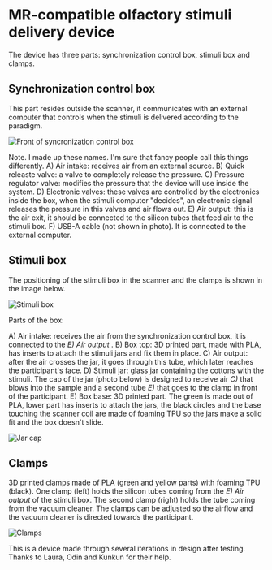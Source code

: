 # MR-compatible olfactory stimuli delivery device
 
The device has three parts: synchronization control box, stimuli box and clamps.
 
## Synchronization control box
 
This part resides outside the scanner, it communicates with an external computer that controls when the stimuli is delivered according to the paradigm.

![Front of syncronization control box](https://github.com/rhernandez00/NAPEmo/tree/main/device/images/front_diagram.png)

Note. I made up these names. I'm sure that fancy people call this things differently.
A) Air intake: receives air from an external source.
B) Quick releaste valve: a valve to completely release the pressure.
C) Pressure regulator valve: modifies the pressure that the device will use inside the system.
D) Electronic valves: these valves are controlled by the electronics inside the box, when the stimuli computer "decides", an electronic signal releases the pressure in this valves and air flows out.
E) Air output: this is the air exit, it should be connected to the silicon tubes that feed air to the stimuli box.
F) USB-A cable (not shown in photo). It is connected to the external computer.

## Stimuli box

The positioning of the stimuli box in the scanner and the clamps is shown in the image below.

![Stimuli box](https://github.com/rhernandez00/NAPEmo/tree/main/device/images/positioning.png)

Parts of the box:

A) Air intake: receives the air from the synchronization control box, it is connected to the *E) Air output* .
B) Box top: 3D printed part, made with PLA, has inserts to attach the stimuli jars and fix them in place.
C) Air output: after the air crosses the jar, it goes through this tube, which later reaches the participant's face.
D) Stimuli jar: glass jar containing the cottons with the stimuli. The cap of the jar (photo below) is designed to receive air *C)* that blows into the sample and a second tube *E)* that goes to the clamp in front of the participant.
E) Box base: 3D printed part. The green is made out of PLA, lower part has inserts to attach the jars, the black circles and the base touching the scanner coil are made of foaming TPU so the jars make a solid fit and the box doesn't slide.

![Jar cap](https://github.com/rhernandez00/NAPEmo/tree/main/device/images/cap.jpg)

## Clamps

3D printed clamps made of PLA (green and yellow parts) with foaming TPU (black). One clamp (left) holds the silicon tubes coming from the *E) Air output* of the stimuli box. The second clamp (right) holds the tube coming from the vacuum cleaner. The clamps can be adjusted so the airflow and the vacuum cleaner is directed towards the participant.

![Clamps](https://github.com/rhernandez00/NAPEmo/tree/main/device/images/clamps.jpg) 


This is a device made through several iterations in design after testing. Thanks to Laura, Odin and Kunkun for their help.